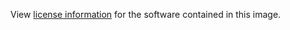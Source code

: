 View [license information](https://github.com/jruby/jruby/blob/master/COPYING)
for the software contained in this image.
